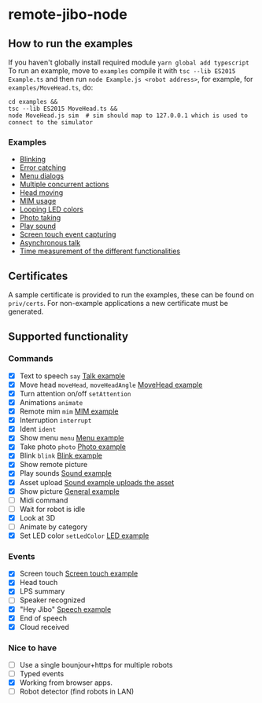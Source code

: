 # remote-jibo-node

## How to run the examples

If you haven't globally install required module `yarn global add typescript`
To run an example, move to `examples`
compile it with `tsc --lib ES2015 Example.ts`
and then run `node Example.js <robot address>`,
for example, for `examples/MoveHead.ts`, do:

    cd examples &&
    tsc --lib ES2015 MoveHead.ts &&
    node MoveHead.js sim  # sim should map to 127.0.0.1 which is used to connect to the simulator


### Examples
 - [Blinking](examples/Blink.ts)
 - [Error catching](examples/CatchErrors.ts)
 - [Menu dialogs](examples/Menu.ts)
 - [Multiple concurrent actions](examples/Multiple.ts)
 - [Head moving](examples/MoveHead.ts)
 - [MIM usage](examples/RemoteMIM.ts)
 - [Looping LED colors](examples/LedColor.ts)
 - [Photo taking](examples/Photo.ts)
 - [Play sound](examples/PlaySound.ts)
 - [Screen touch event capturing](examples/ScreenEvent.ts)
 - [Asynchronous talk](examples/Talk.ts)
 - [Time measurement of the different functionalities](examples/Times.ts)

## Certificates

A sample certificate is provided to run the examples, these can be found on
`priv/certs`. For non-example applications a new certificate must be generated.


## Supported functionality
### Commands

 - [x] Text to speech `say` [Talk example](examples/Talk.ts)
 - [x] Move head  `moveHead`, `moveHeadAngle` [MoveHead example](examples/MoveHead.ts)
 - [x] Turn attention on/off `setAttention`
 - [x] Animations `animate`
 - [x] Remote mim `mim` [MIM example](examples/RemoteMIM.ts)
 - [x] Interruption `interrupt`
 - [x] Ident `ident`
 - [x] Show menu `menu` [Menu example](examples/Menu.ts)
 - [x] Take photo `photo` [Photo example](examples/Photo.ts)
 - [x] Blink `blink` [Blink example](examples/Blink.ts)
 - [x] Show remote picture
 - [x] Play sounds [Sound example](examples/PlaySound.ts)
 - [x] Asset upload [Sound example uploads the asset](examples/PlaySound.ts)
 - [x] Show picture [General example](examples/Times.ts#L51)
 - [ ] Midi command
 - [ ] Wait for robot is idle
 - [x] Look at 3D
 - [ ] Animate by category
 - [x] Set LED color `setLedColor` [LED example](examples/LedColor.ts)

### Events

 - [x] Screen touch [Screen touch example](examples/ScreenEvent.ts)
 - [x] Head touch
 - [x] LPS summary
 - [ ] Speaker recognized
 - [x] "Hey Jibo" [Speech example](examples/Speech.ts)
 - [x] End of speech
 - [x] Cloud received

### Nice to have

 - [ ] Use a single bounjour+https for multiple robots
 - [ ] Typed events
 - [x] Working from browser apps.
 - [ ] Robot detector (find robots in LAN)
